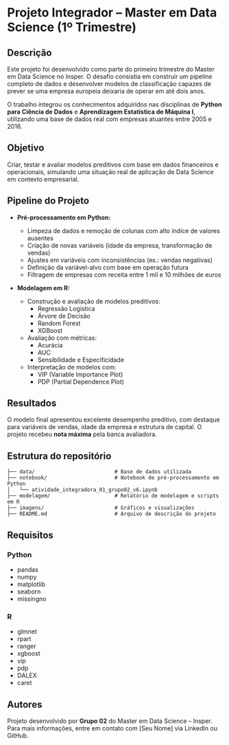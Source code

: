 # Projeto Integrador – Master em Data Science (1º Trimestre)

## Descrição

Este projeto foi desenvolvido como parte do primeiro trimestre do Master em Data Science no Insper. O desafio consistia em construir um pipeline completo de dados e desenvolver modelos de classificação capazes de prever se uma empresa europeia deixaria de operar em até dois anos.

O trabalho integrou os conhecimentos adquiridos nas disciplinas de **Python para Ciência de Dados** e **Aprendizagem Estatística de Máquina I**, utilizando uma base de dados real com empresas atuantes entre 2005 e 2016.

## Objetivo

Criar, testar e avaliar modelos preditivos com base em dados financeiros e operacionais, simulando uma situação real de aplicação de Data Science em contexto empresarial.

## Pipeline do Projeto

- **Pré-processamento em Python:**
  - Limpeza de dados e remoção de colunas com alto índice de valores ausentes
  - Criação de novas variáveis (idade da empresa, transformação de vendas)
  - Ajustes em variáveis com inconsistências (ex.: vendas negativas)
  - Definição da variável-alvo com base em operação futura
  - Filtragem de empresas com receita entre 1 mil e 10 milhões de euros

- **Modelagem em R:**
  - Construção e avaliação de modelos preditivos:
    - Regressão Logística
    - Árvore de Decisão
    - Random Forest
    - XGBoost
  - Avaliação com métricas:
    - Acurácia
    - AUC
    - Sensibilidade e Especificidade
  - Interpretação de modelos com:
    - VIP (Variable Importance Plot)
    - PDP (Partial Dependence Plot)

## Resultados

O modelo final apresentou excelente desempenho preditivo, com destaque para variáveis de vendas, idade da empresa e estrutura de capital. O projeto recebeu **nota máxima** pela banca avaliadora.

## Estrutura do repositório

```
├── data/                          # Base de dados utilizada
├── notebook/                      # Notebook de pré-processamento em Python
│   └── atividade_integradora_01_grupo02_v6.ipynb
├── modelagem/                     # Relatório de modelagem e scripts em R
├── imagens/                       # Gráficos e visualizações
├── README.md                      # Arquivo de descrição do projeto
```

## Requisitos

### Python
- pandas
- numpy
- matplotlib
- seaborn
- missingno

### R
- glmnet
- rpart
- ranger
- xgboost
- vip
- pdp
- DALEX
- caret

## Autores

Projeto desenvolvido por **Grupo 02** do Master em Data Science – Insper.  
Para mais informações, entre em contato com [Seu Nome] via LinkedIn ou GitHub.
